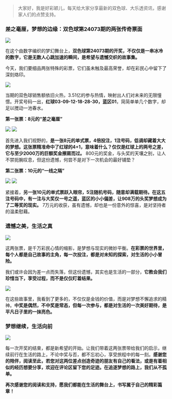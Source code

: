 > 大家好，我是好彩颖儿，每天给大家分享最新的双色球、大乐透资讯，感谢家人们的点赞支持。

### 差之毫厘，梦想的边缘：双色球第24073期的两张传奇票面

![](https://cdn.jsdelivr.net/gh/wangwenjie1314/PicCDN/2024-6-28/1719536656903-image.png)


在这个由数字编织的梦幻舞台上，**双色球第24073期的开奖，不仅仅是一串冰冷的数字，它是无数人心跳加速的瞬间，是希望与遗憾交织的故事集。**

今天，我们要细品两张特殊的彩票，它们虽未触及最高荣誉，却在彩民心中留下了深刻烙印。


![](https://cdn.jsdelivr.net/gh/wangwenjie1314/PicCDN/2024-6-28/1719536695665-image.png)


当期的双色球销售额依旧火热，3.51亿的参与热情，映射出人们对未来的无限憧憬。开奖号码一出，**红球03-09-12-18-28-30，蓝区01**，简简单单几个数字，却足以搅动一池春水。

**第一张票：8元的“差之毫厘”**


![](https://cdn.jsdelivr.net/gh/wangwenjie1314/PicCDN/2024-6-29/1719622243625-image.png)
![](https://cdn.jsdelivr.net/gh/wangwenjie1314/PicCDN/2024-6-28/1719536682256-image.png)

首先进入我们视野的，**是一张8元的单式票，4倍投注，1注号码，低调却藏着大大的梦想。这张票精准命中了红球的4+1，意味着什么？仅仅是红球上的两号之差，它与至少2000万的巨额奖金擦肩而过。** 800元的奖金，与头奖的天壤之别，让人不禁扼腕叹息，但这份遗憾，何尝不是对下一次机会的最好铺垫？

**第二张票：10元的“一线之隔”**


![](https://cdn.jsdelivr.net/gh/wangwenjie1314/PicCDN/2024-6-29/1719622265112-image.png)
![](https://cdn.jsdelivr.net/gh/wangwenjie1314/PicCDN/2024-6-28/1719536682256-image.png)

紧接着，**另一张10元的单式票跃入眼帘，5注随机号码，随意却满载期待。在这五注号码中，有一注与大奖仅一号之遥，蓝区的小小偏差，让908万的头奖梦想成为了二等奖的现实。** 7万元的收获，虽有遗憾，却也是一份意外的惊喜，是对坚持者的温柔慰藉。

### 遗憾之美，生活之真

![](https://cdn.jsdelivr.net/gh/wangwenjie1314/PicCDN/2024-6-29/1719622431999-image.png)

这两张票，是千万彩民心情的缩影，是梦想与现实的微妙平衡。**在彩票的世界里，每个人都是自己故事的主角，每一次投注，都是对未知的探索，对生活的小小冒险。**

我们或许会因为差一点而失落，但这份遗憾，其实也是生活的一部分，**它教会我们珍惜当下，享受过程，而不是仅仅盯着结果。**


![](https://cdn.jsdelivr.net/gh/wangwenjie1314/PicCDN/2024-6-29/1719622386134-image.png)


在这些故事里，我看到了更多的，不仅仅是金钱的价值，而是对梦想不懈追求的精神。**中奖是偶然，不中奖是常态，但每一次参与，都是对生活的一次美好期待，是平凡日子里的一抹亮色。**

### 梦想继续，生活向前


![](https://cdn.jsdelivr.net/gh/wangwenjie1314/PicCDN/2024-6-29/1719622396250-image.png)


每一次开奖的结束，都是新希望的开始。让我们带着这两张票带给我们的启示，继续前行在生活的路上，不论中奖与否，都不忘初心，享受旅程中的每一刻。**感谢您的陪伴，阅读至此，若您对这两位差点创造奇迹的朋友有自己的看法，或是有着相似的经历想要分享，欢迎在评论区留下您的足迹。在追逐梦想的路上，我们从不孤单。**

**再次感谢您的阅读和支持，愿我们都能在生活的舞台上，书写属于自己的精彩篇章！**